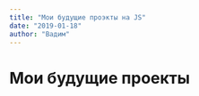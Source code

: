 ```yaml
---
title: "Мои будущие проэкты на JS"
date: "2019-01-18"
author: "Вадим"
---
```

# Мои будущие проекты

